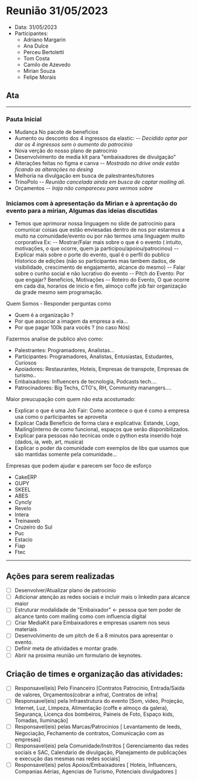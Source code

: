 # Reunião 31/05/2023

 - Data: 31/05/2023
 - Participantes:
    - Adriano Margarin
    - Ana Dulce
    - Perceu Bertoletti
    - Tom Costa
    - Camilo de Azevedo
    - Mirian Souza
    - Felipe Morais

## Ata
---
### Pauta Inicial
- Mudança No pacote de beneficios
- Aumento ou desconto dos 4 ingressos da elastic:
-- *Decidido optar por dar os 4 ingressos sem o aumento do patrocinio*
- Nova verção do nosso plano de patrocinio
- Desenvolvimento de media kit para "embaixadores de divulgação"
- Alterações feitas no figma e canva
-- *Mostrado no drive onde estão ficando as alterações no desing*
- Melhoria na divulgação em busca de palestrantes/tutores
- TrinoPolo
-- *Reunião cancelada ainda em busca de captar mailing ali.*
- Orçamentos 
-- *Iraja não compareceu para vermos sobre*

### Iniciamos com à apresentação da Mirian e à aprentação do evento para a mirian, Algumas das ideias discutidas

 - Temos que aprimorar nossa linguagem no slide de patrocinio para comunicar coisas que estão enviesadas dentro de nos por estarmos a muito na comunidade/evento ou por não termos uma linguagem muito corporativa Ex:
 -- Mostrar/Falar mais sobre o que é o evento ( intuito, motivações, o que ocorre, quem ja participou/apoiou/patrocinou)
 -- Explicar mais sobre o porte do evento, qual é o perfil do publico Historico de edições (não so participantes mas tambem dados, de visibilidade, crescimento de engajamento, alcance do mesmo)
-- Falar sobre o cunho social e não lucrativo do evento
-- Pitch do Evento: Por que engajar? Beneficios, Motivações 
-- Roteiro do Evento, O que ocorre em cada dia, horarios de inicio e fim, almoço coffe job fair organização da grade mesmo sem programação.

Quem Somos - Responder perguntas como
- Quem é a organização ?
- Por que associar a imagem da empresa a ela...
- Por que pagar 100k para vocês ? (no caso Nós)

Fazermos analise de publico alvo como:
- Palestrantes: Programadores, Analistas...
- Participantes: Programadores, Analistas, Entusiastas, Estudantes, Curiosos
- Apoiadores: Restaurantes, Hoteis, Empresas de transpote, Empresas de turismo..
- Embaixadores: Influencers de tecnologia, Podcasts tech....
- Patrocinadores: Big Techs, CTO's, RH, Community manangers....

Maior preucupação com quem não esta acostumado:
- Explicar o que é uma Job Fair: Como acontece o que é como a empresa usa como o participantes se aproveita
- Explicar Cada Beneficio de forma clara e explicativa: Estande, Logo, Mailing(interno de como funciona), espaços que serão disponibilizados.
- Explicar para pessoas não tecnicas onde o python esta inserido hoje (dados, ia, web, art, musica)
- Explicar o poder da comunidade com exemplos de libs que usamos que são mantidas somente pela comunidade...

Empresas que podem ajudar e parecem ser foco de esforço
- CakeERP
- GUPY
- SKEEL
- ABES
- Cyncly
- Revelo
- Intera
- Treinaweb
- Cruzeiro do Sul
- Puc
- Estacio
- Fiap
- Ftec
---
## Ações para serem realizadas

- [ ] Desenvolver/Atualizar plano de patrocinio
- [ ] Adicionar atenção as redes sociais e incluir mais o linkedin para alcance maior
- [ ] Estruturar modalidade de "Embaixador" <- pessoa que tem poder de alcance tanto com mailing como com influencia digital
- [ ] Criar MediaKit para Embaixadores e empresas usarem nos seus materiais
- [ ] Desenvolvimento de um pitch de 6 a 8 minutos para apresentar o evento.
- [ ] Definir meta de atividades e montar grade.
- [ ] Abrir na proxima reunião um formulario de keynotes.

## Criação de times e organização das atividades:
- [ ] Responsavel(eis) Pelo Financeiro [Contratos Patrocinio, Entrada/Saida de valores, Orçamentos(cobrar a infra), Contratos de infra]
- [ ] Responsavel(eis) pela Infraestrutura do evento [Som, video, Projeção, Internet, Luz, Limpeza, Alimentação (coffe e almoço da galera), Segurança, Licença dos bombeiros, Paineis de Foto, Espaço kids, Tomadas, Iluminação]
- [ ] Responsavel(eis) pelas Marcas/Patrocinios [ Levantamento de leeds, Negociação, Fechamento de contratos, Comunicação com as empresas]
- [ ] Responsavel(eis) pela Comunidade/Instritos [ Gerenciamento das redes sociais e SAC, Calendario de divulgação, Planejamento de publicações e execução das mesmas nas redes sociais]
- [ ] Responsavel(eis) pelos Apoios/Embaixadores [ Hoteis, Influencers, Companias Aérias, Agencias de Turismo, Potenciais divulgadores ]